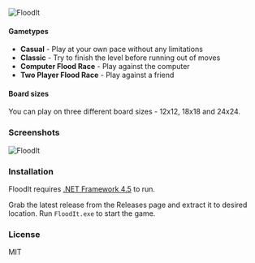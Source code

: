 ![FloodIt](https://i.imgur.com/gDX9CM3.png)

#### Gametypes
* **Casual** - Play at your own pace without any limitations
* **Classic** - Try to finish the level before running out of moves
* **Computer Flood Race** - Play against the computer
* **Two Player Flood Race** - Play against a friend

#### Board sizes
You can play on three different board sizes - 12x12, 18x18 and 24x24.

### Screenshots
![FloodIt](https://i.imgur.com/ehg44Ho.png)

### Installation

FloodIt requires [.NET Framework 4.5](https://www.microsoft.com/en-us/download/details.aspx?id=30653) to run.

Grab the latest release from the Releases page and extract it to desired location.
Run `FloodIt.exe` to start the game.

### License
MIT
